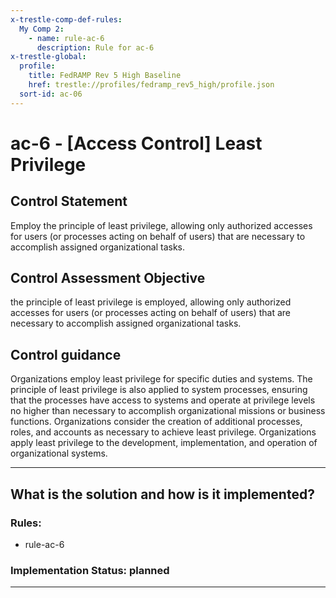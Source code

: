 ```yaml
---
x-trestle-comp-def-rules:
  My Comp 2:
    - name: rule-ac-6
      description: Rule for ac-6
x-trestle-global:
  profile:
    title: FedRAMP Rev 5 High Baseline
    href: trestle://profiles/fedramp_rev5_high/profile.json
  sort-id: ac-06
---
```


# ac-6 - \[Access Control\] Least Privilege

## Control Statement

Employ the principle of least privilege, allowing only authorized accesses for users (or processes acting on behalf of users) that are necessary to accomplish assigned organizational tasks.

## Control Assessment Objective

the principle of least privilege is employed, allowing only authorized accesses for users (or processes acting on behalf of users) that are necessary to accomplish assigned organizational tasks.

## Control guidance

Organizations employ least privilege for specific duties and systems. The principle of least privilege is also applied to system processes, ensuring that the processes have access to systems and operate at privilege levels no higher than necessary to accomplish organizational missions or business functions. Organizations consider the creation of additional processes, roles, and accounts as necessary to achieve least privilege. Organizations apply least privilege to the development, implementation, and operation of organizational systems.

______________________________________________________________________

## What is the solution and how is it implemented?

<!-- For implementation status enter one of: implemented, partial, planned, alternative, not-applicable -->

<!-- Note that the list of rules under ### Rules: is read-only and changes will not be captured after assembly to JSON -->

<!-- Add control implementation description here for control: ac-6 -->

### Rules:

  - rule-ac-6

### Implementation Status: planned

______________________________________________________________________
